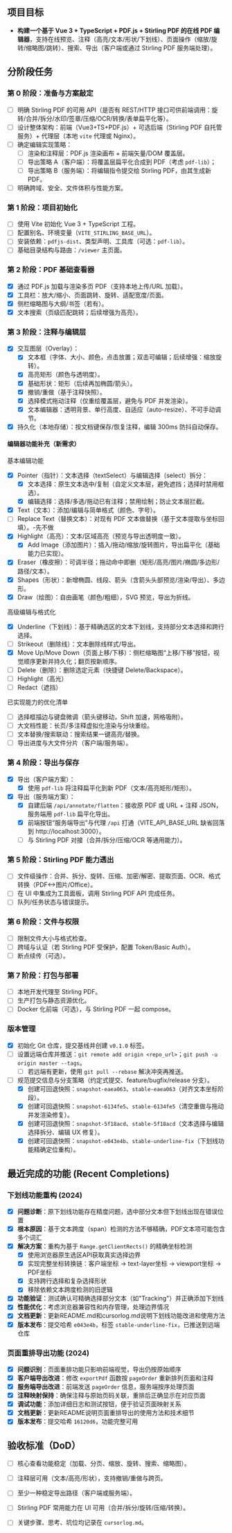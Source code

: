 ## 项目目标
- **构建一个基于 Vue 3 + TypeScript + PDF.js + Stirling PDF 的在线 PDF 编辑器**，支持在线预览、注释（高亮/文本/形状/下划线）、页面操作（缩放/旋转/缩略图/跳转）、搜索、导出（客户端或通过 Stirling PDF 服务端处理）。

## 分阶段任务

### 第 0 阶段：准备与方案敲定
- [ ] 明确 Stirling PDF 的可用 API（是否有 REST/HTTP 接口可供前端调用：旋转/合并/拆分/水印/签章/压缩/OCR/转换/表单扁平化等）。
- [ ] 设计整体架构：前端（Vue3+TS+PDF.js）+ 可选后端（Stirling PDF 自托管服务）+ 代理层（本地 `vite` 代理或 Nginx）。
- [ ] 确定编辑实现策略：
  - [ ] 渲染和注释层：PDF.js 渲染画布 + 前端矢量/DOM 覆盖层。
  - [ ] 导出策略 A（客户端）：将覆盖层扁平化合成到 PDF（考虑 `pdf-lib`）；
  - [ ] 导出策略 B（服务端）：将编辑指令提交给 Stirling PDF，由其生成新 PDF。
- [ ] 明确跨域、安全、文件体积与性能方案。

### 第 1 阶段：项目初始化
- [ ] 使用 Vite 初始化 Vue 3 + TypeScript 工程。
- [ ] 配置别名、环境变量（`VITE_STIRLING_BASE_URL`）。
- [ ] 安装依赖：`pdfjs-dist`、类型声明、工具库（可选：`pdf-lib`）。
- [ ] 基础目录结构与路由：`/viewer` 主页面。

### 第 2 阶段：PDF 基础查看器
- [x] 通过 PDF.js 加载与渲染多页 PDF（支持本地上传/URL 加载）。
- [x] 工具栏：放大/缩小、页面跳转、旋转、适配宽度/页面。
- [x] 侧栏缩略图与大纲/书签（若有）。
- [x] 文本搜索（页级匹配跳转；后续增强为高亮）。

### 第 3 阶段：注释与编辑层
- [x] 交互图层（Overlay）：
  - [x] 文本框（字体、大小、颜色，点击放置；双击可编辑；后续增强：缩放旋转）。
  - [x] 高亮矩形（颜色与透明度）。
  - [x] 基础形状：矩形（后续再加椭圆/箭头）。
  - [x] 撤销/重做（基于注释快照）。
  - [x] 选择模式拖动注释（仅重绘覆盖层，避免与 PDF 并发渲染）。
  - [x] 文本编辑器：透明背景、单行高度、自适应（auto-resize）、不可手动调节。
- [x] 持久化（本地存储）：按文档键保存/恢复注释，编辑 300ms 防抖自动保存。

#### 编辑器功能补充（新需求）
基本编辑功能
- [x] Pointer（指针）：文本选择（textSelect）与编辑选择（select）拆分：
  - [x] 文本选择：原生文本选中/复制（自定义文本层，避免遮挡；选择时禁用框选）。
  - [x] 编辑选择：选择/多选/拖动已有注释；禁用绘制；防止文本层拦截。
- [x] Text（文本）：添加/编辑与简单格式（颜色、字号）。
- [ ] Replace Text（替换文本）：对现有 PDF 文本做替换（基于文本提取与坐标回填）。-先不做
- [x] Highlight（高亮）：文本/区域高亮（预览与导出透明度一致）。
  - [x] Add Image（添加图片）：插入/拖动/缩放/旋转图片，导出扁平化（基础能力已实现）。
- [x] Eraser（橡皮擦）：可调半径；拖动命中即删（矩形/高亮/图片/椭圆/多边形/路径/文本）。
- [x] Shapes（形状）：新增椭圆、线段、箭头（含箭头头部预览/渲染/导出）、多边形。
- [x] Draw（绘图）：自由画笔（颜色/粗细），SVG 预览，导出为折线。

高级编辑与格式化
- [x] Underline（下划线）：基于精确选区的文本下划线，支持部分文本选择和跨行选择。
- [ ] Strikeout（删除线）：文本删除线样式/导出。
- [x] Move Up/Move Down（页面上移/下移）：侧栏缩略图“上移/下移”按钮，视觉顺序更新并持久化；翻页按新顺序。
- [ ] Delete（删除）：删除选定元素（快捷键 Delete/Backspace）。
- [ ] Highlight（高光）
- [ ] Redact（遮挡）

已实现能力的优化清单
- [ ] 选择框描边与键盘微调（箭头键移动，Shift 加速，网格吸附）。
- [ ] 大文档性能：长页/多注释虚拟化渲染与分块重绘。
- [ ] 文本替换/搜索联动：搜索结果一键高亮/替换。
- [ ] 导出进度与大文件分片（客户端/服务端）。

### 第 4 阶段：导出与保存
- [x] 导出（客户端方案）：
  - [x] 使用 `pdf-lib` 将注释扁平化到新 PDF（文本/高亮矩形/矩形）。
- [x] 导出（服务端方案）：
  - [x] 自建后端 `/api/annotate/flatten`：接收原 PDF 或 URL + 注释 JSON，服务端用 `pdf-lib` 扁平化导出。
  - [x] 前端按钮“服务端导出”与代理 `/api` 打通（VITE_API_BASE_URL 缺省回落到 http://localhost:3000）。
  - [ ] 与 Stirling PDF 对接（合并/拆分/压缩/OCR 等通用能力）。

### 第 5 阶段：Stirling PDF 能力透出
- [ ] 文件级操作：合并、拆分、旋转、压缩、加密/解密、提取页面、OCR、格式转换（PDF<->图片/Office）。
- [ ] 在 UI 中集成为工具面板，调用 Stirling PDF API 完成任务。
- [ ] 队列/任务状态与错误提示。

### 第 6 阶段：文件与权限
- [ ] 限制文件大小与格式检查。
- [ ] 跨域与认证（若 Stirling PDF 受保护，配置 Token/Basic Auth）。
- [ ] 断点续传（可选）。

### 第 7 阶段：打包与部署
- [ ] 本地开发代理至 Stirling PDF。
- [ ] 生产打包与静态资源优化。
- [ ] Docker 化前端（可选），与 Stirling PDF 一起 compose。

### 版本管理
- [x] 初始化 Git 仓库，提交基线并创建 `v0.1.0` 标签。
- [ ] 设置远端仓库并推送：`git remote add origin <repo_url>`；`git push -u origin master --tags`。
  - [ ] 若远端有更新，使用 `git pull --rebase` 解决冲突再推送。
- [ ] 规范提交信息与分支策略（约定式提交、feature/bugfix/release 分支）。
  - [x] 创建可回退快照：`snapshot-eaea063`、`stable-eaea063`（对齐文本坐标阶段）。
  - [x] 创建可回退快照：`snapshot-6134fe5`、`stable-6134fe5`（清空重做与拖动并发渲染修复）。
  - [x] 创建可回退快照：`snapshot-5f18acd`、`stable-5f18acd`（文本选择与编辑选择拆分、编辑 UX 修复）。
  - [x] 创建可回退快照：`snapshot-e043e4b`、`stable-underline-fix`（下划线功能精确定位重构）。

## 最近完成的功能 (Recent Completions)

### 下划线功能重构 (2024)
- [x] **问题诊断**：原下划线功能存在精度问题，选中部分文本但下划线出现在错误位置
- [x] **根本原因**：基于文本跨度（span）检测的方法不够精确，PDF文本项可能包含多个词汇
- [x] **解决方案**：重构为基于 `Range.getClientRects()` 的精确坐标检测
  - [x] 使用浏览器原生选区API获取真实选择边界
  - [x] 实现完整坐标转换链：客户端坐标 → text-layer坐标 → viewport坐标 → PDF坐标
  - [x] 支持跨行选择和复杂选择形状
  - [x] 移除依赖文本跨度检测的旧逻辑
- [x] **功能验证**：测试确认可精确选择部分文本（如"Tracking"）并正确添加下划线
- [x] **性能优化**：考虑浏览器兼容性和内存管理，处理边界情况
- [x] **文档更新**：更新README.md和cursorlog.md说明下划线功能改进和使用方法
- [x] **版本发布**：提交哈希 `e043e4b`，标签 `stable-underline-fix`，已推送到远端仓库

### 页面重排导出功能 (2024)
- [x] **问题识别**：页面重排功能只影响前端视觉，导出仍按原始顺序
- [x] **客户端导出改进**：修改 `exportPdf` 函数按 `pageOrder` 重新排列页面和注释
- [x] **服务端导出改进**：前端发送 `pageOrder` 信息，服务端按序处理页面
- [x] **注释映射保持**：确保注释与原始页码关联，重排后正确显示在对应页面
- [x] **调试功能**：添加详细日志和测试按钮，便于验证页面映射关系
- [x] **文档更新**：更新README说明页面重排导出的使用方法和技术细节
- [x] **版本发布**：提交哈希 `16120d6`，功能完整可用

## 验收标准（DoD）
- [ ] 核心查看功能稳定（加载、分页、缩放、旋转、搜索、缩略图）。
- [ ] 注释层可用（文本/高亮/形状），支持撤销/重做与跨页。
- [ ] 至少一种稳定导出路径（客户端或服务端）。
- [ ] Stirling PDF 常用能力在 UI 可用（合并/拆分/旋转/压缩/转换）。
- [ ] 关键步骤、思考、坑位均记录在 `cursorlog.md`。


